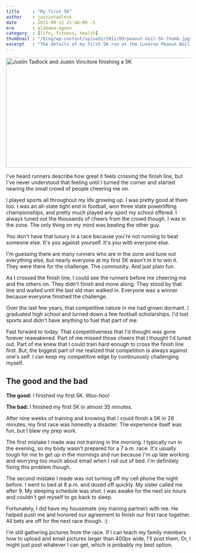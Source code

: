 ```yaml
---
title     : "My first 5K"
author    : justintadlock
date      : 2011-09-12 21:46:00 -5
era       : alabama-again
category  : [life, fitness, health]
thumbnail : "/blog/wp-content/uploads/2011/09/peanut-boil-5k-thumb.jpg"
excerpt   : "The details of my first 5K run at the Luverne Peanut Boil Festival."
---
```


<img src="http://justintadlock.com/blog/wp-content/uploads/2011/09/peanut-boil-5k.jpg" alt="Justin Tadlock and Justin Vincitore finishing a 5K" title="Finishing the Peanut Boil Festival 5K" width="600" height="300" class="aligncenter size-full wp-image-3208" />

I've heard runners describe how great it feels crossing the finish line, but I've never understood that feeling until I turned the corner and started nearing the small crowd of people cheering me on.

I played sports all throughout my life growing up.  I was pretty good at them too.  I was an all-state tight end in football, won three state powerlifting championships, and pretty much played any sport my school offered.  I always tuned out the thousands of cheers from the crowd though.  I was in the zone.  The only thing on my mind was beating the other guy.

You don't have that luxury in a race because you're not running to beat someone else.  It's you against yourself.  It's you <em>with</em> everyone else.

I'm guessing there are many runners who are in the zone and tune out everything else, but nearly everyone at my first 5K wasn't in it to win it.  They were there for the challenge.  The community.  And just plain fun.

As I crossed the finish line, I could see the runners before me cheering me and the others on.  They didn't finish and move along.  They stood by that line and waited until the last old man walked in.  Everyone was a winner because everyone finished the challenge.

Over the last few years, that competitive nature in me had grown dormant.  I graduated high school and turned down a few football scholarships.  I'd lost sports and didn't have anything to fuel that part of me.

Fast forward to today.  That competitiveness that I'd thought was gone forever reawakened.  Part of me missed those cheers that I thought I'd tuned out.  Part of me knew that I could train hard enough to cross the finish line first.  But, the biggest part of me realized that competition is always against one's self.  I can keep my competitive edge by continuously challenging myself.

<h2>The good and the bad</h2>

<strong>The good:</strong>  I finished my first 5K.  Woo-hoo!

<strong>The bad:</strong>  I finished my first 5K in almost 35 minutes.

After nine weeks of training and knowing that I could finish a 5K in 28 minutes, my first race was honestly a disaster.  The experience itself was fun, but I blew my prep work.

The first mistake I made was not training in the morning.  I typically run in the evening, so my body wasn't prepared for a 7 a.m. race.  It's usually tough for me to get up in the mornings and run because I'm up late working and worrying too much about email when I roll out of bed.  I'm definitely fixing this problem though.

The second mistake I made was not turning off my cell phone the night before.  I went to bed at 8 p.m. and dozed off quickly.  My sister called me after 9.  My sleeping schedule was shot.  I was awake for the next six hours and couldn't get myself to go back to sleep.

Fortunately, I did have my housemate (my training partner) with me.  He helped push me and honored our agreement to finish our first race together.  All bets are off for the next race though. :)

<p class="alert">I'm still gathering pictures from the race.  If I can teach my family members how to upload and email pictures larger than 400px wide, I'll post them.  Or, I might just post whatever I can get, which is probably my best option.</p>
